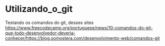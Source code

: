 # Utilizando_o_git
Testando os comandos do git, desses sites https://www.freecodecamp.org/portuguese/news/10-comandos-do-git-que-todo-desenvolvedor-deveria-conhecer/https://blog.somostera.com/desenvolvimento-web/comandos-git
